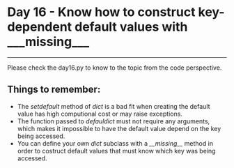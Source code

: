 # Day 16 - Know how to construct key-dependent default values with \_\_\_missing\_\_\_

---

Please check the day16.py to know to the topic from the code perspective.

## Things to remember:

-   The _setdefault_ method of _dict_ is a bad fit when creating the default value has high computional cost or may raise exceptions.
-   The function passed to _defauldict_ must not require any arguments, which makes it impossible to have the default value depend on the key being accessed.
-   You can define your own _dict_ subclass with a _\_\_missing\_\__ method in order to costruct default values that must know which key was being accessed.
